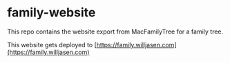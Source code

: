 # family-website

This repo contains the website export from MacFamilyTree for a family tree.

This website gets deployed to [https://family.willjasen.com](https://family.willjasen.com)
